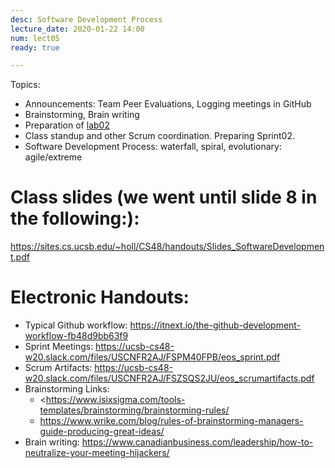 ```yaml
---
desc: Software Development Process
lecture_date: 2020-01-22 14:00
num: lect05
ready: true

---
```



Topics: 
* Announcements: Team Peer Evaluations, Logging meetings in GitHub
* Brainstorming, Brain writing
* Preparation of <a href="https://ucsb-cs48.github.io/w20/lab/lab02/">lab02</a>
* Class standup and other Scrum coordination. Preparing Sprint02.
* Software Development Process: waterfall, spiral, evolutionary: agile/extreme


# Class slides (we went until slide 8 in the following:): 

<https://sites.cs.ucsb.edu/~holl/CS48/handouts/Slides_SoftwareDevelopment.pdf>

# Electronic Handouts:
* Typical Github workflow: <https://itnext.io/the-github-development-workflow-fb48d9bb63f9>
* Sprint Meetings: <https://ucsb-cs48-w20.slack.com/files/USCNFR2AJ/FSPM40FPB/eos_sprint.pdf>
* Scrum Artifacts: <https://ucsb-cs48-w20.slack.com/files/USCNFR2AJ/FSZSQS2JU/eos_scrumartifacts.pdf> <br>
* Brainstorming Links: 
   * <https://www.isixsigma.com/tools-templates/brainstorming/brainstorming-rules/
   * <https://www.wrike.com/blog/rules-of-brainstorming-managers-guide-producing-great-ideas/>
* Brain writing: <https://www.canadianbusiness.com/leadership/how-to-neutralize-your-meeting-hijackers/>



